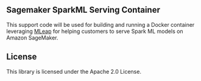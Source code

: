 ## Sagemaker SparkML Serving Container

This support code will be used for building and running a Docker container leveraging [MLeap](https://github.com/combust/mleap) for helping customers to serve Spark ML models on Amazon SageMaker.

## License

This library is licensed under the Apache 2.0 License. 
